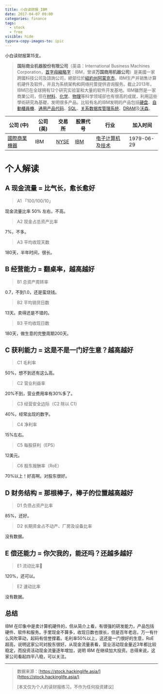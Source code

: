 ```yaml
---
title: 小白读财报_IBM
date: 2017-04-07 09:00
categories: finance
tags:
  - stock
  - free
visible: hide
typora-copy-images-to: ipic
---
```


小白读财报第15支。

> **国际商业机器股份有限公司**（英语：International Business Machines Corporation，[首字母縮略字](https://www.wikiwand.com/zh/%E9%A6%96%E5%AD%97%E6%AF%8D%E7%B8%AE%E7%95%A5%E5%AD%97)：IBM，曾译**万国商用机器公司**）是美國一家跨國科技公司及諮詢公司，總部位於[紐約州](https://www.wikiwand.com/zh/%E7%B4%90%E7%B4%84%E5%B7%9E)[阿蒙克市](https://www.wikiwand.com/zh/%E9%98%BF%E8%92%99%E5%85%8B%E5%B8%82)。IBM生产并销售计算机硬件及软件，并且为系统架构和网络托管提供咨询服务。截止2013年，IBM已在全球拥有12个研究实验室和大量的软件开发基地。IBM雖然是一家商業公司，但在[材料](https://www.wikiwand.com/zh/%E6%9D%90%E6%96%99)、[化学](https://www.wikiwand.com/zh/%E5%8C%96%E5%AD%A6)、[物理](https://www.wikiwand.com/zh/%E7%89%A9%E7%90%86)等科学领域卻也有很高的成就，利用這些學術研究為基礎，发明很多产品。比较有名的IBM发明的产品包括[硬盘](https://www.wikiwand.com/zh/%E7%A1%AC%E7%9B%98)、[自動櫃員機](https://www.wikiwand.com/zh/%E8%87%AA%E5%8B%95%E6%AB%83%E5%93%A1%E6%A9%9F)、[通用产品代码](https://www.wikiwand.com/zh/%E9%80%9A%E7%94%A8%E4%BA%A7%E5%93%81%E4%BB%A3%E7%A0%81)、[SQL](https://www.wikiwand.com/zh/SQL)、[关系数据库管理系统](https://www.wikiwand.com/zh/%E5%85%B3%E7%B3%BB%E6%95%B0%E6%8D%AE%E5%BA%93%E7%AE%A1%E7%90%86%E7%B3%BB%E7%BB%9F)、[DRAM](https://www.wikiwand.com/zh/DRAM)及[沃森](https://www.wikiwand.com/zh/%E6%B2%83%E6%A3%AE_(%E4%BA%BA%E5%B7%A5%E6%99%BA%E8%83%BD%E7%A8%8B%E5%BA%8F))。

| 公司 (中)                                   | 公司 (英) | 交易所                                      | 股票代号                                     | 行业                                       | 加入时间       |
| ---------------------------------------- | ------ | ---------------------------------------- | ---------------------------------------- | ---------------------------------------- | ---------- |
| [國際商業機器](https://www.wikiwand.com/zh/IBM) | IBM    | [NYSE](https://www.wikiwand.com/zh/%E7%BA%BD%E7%BA%A6%E8%AF%81%E5%88%B8%E4%BA%A4%E6%98%93%E6%89%80) | [IBM](http://www.nyse.com/about/listed/quickquote.html?ticker=ibm) | [电子计算机](https://www.wikiwand.com/zh/%E7%94%B5%E5%AD%90%E8%AE%A1%E7%AE%97%E6%9C%BA)及[技术](https://www.wikiwand.com/zh/%E6%8A%80%E6%9C%AF) | 1979-06-29 |

# 个人解读

## A 现金流量 = 比气长，愈长愈好

> A1 「100/100/10」

现金流量比率 50% 左右，不高。

> A2 现金占总资产比率

7%，不多。

> A3 平均收现天数

180天，半年时间，很长。

## B 经营能力 = 翻桌率，越高越好

> B1 总资产周转率

0.7，不到1.0，还是蛮烧钱。

> B2 平均销货日数

13天。卖得还是不错的。

> B3 平均收现日数

180天，做生意的完整周期200天。

## C 获利能力 = 这是不是一门好生意？越高越好

> C1 毛利率

50%，想不到还有这么高。

> C2 营业利益率

20%不到，营业费用率有30%多了。

> C3 经营安全边际（C2 除以 C1）

40%，经常出现的数字。

> C4 净利率

15%左右。

> C5 每股获利（EPS）

12美元。

> C6 股东报酬率（RoE）

70%以上！好高啊。对股东很好。

## D 财务结构 = 那根棒子，棒子的位置越高越好

> D1 负债占资产比率

85%，还好。

> D2 长期资金占不动产、厂房及设备比率

没有数据。

## E 偿还能力 = 你欠我的，能还吗？还越多越好

> E1 流动比率

120%，还可以。

> E2 速动比率

没有数据。

## 总结

IBM 在印象中是卖计算机硬件的，但从简介上看，有很强的研发能力，产品包括硬件、软件和服务。手里现金不算多，收现日数也很长，但是百年老店，万一有什么风吹草动，起码有信誉撑着。毛利率50%以上，这还是一门很好的生意，RoE 超高，说明这家公司对股东很好。从现金流量表看，营业活动现金量近3年都比较稳定，而投资活动现金流量逐年增加，说明 IBM 在继续加大投资。总得来说，这家公司看起四平八稳，可以关注。

------

> 数据来源：[https://stock.hackinglife.asia/](https://stock.hackinglife.asia/)
>
> [本文仅为个人的读财报练习，不作为任何投资建议]
